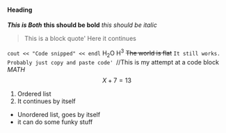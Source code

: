 #### Heading
***This is Both***
**this should  be bold**
*this should  be italic*
> This is a block quote'
> Here  it continues

`cout << "Code snipped" << endl`
H$_2$O
H$^3$ 
~~The world is flat~~
`It still works. Probably just copy and paste code'
`//This is my attempt at a code block
*MATH*
$$X + 7 = 13 $$

1. Ordered list
2. It continues  by itself
 - Unordered list, goes by itself
 - it can do  some funky stuff
